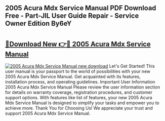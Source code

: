 ## 2005 Acura Mdx Service Manual PDF Download Free - Part-JlL User Guide Repair - Service Owner Edition By6eY

# <h2><a href="http://bc26840.oget.top/?id=2005+Acura+Mdx+Service+Manual">🔗Download New 👉🔴 2005 Acura Mdx Service Manual</a></h2>

[![2005 Acura Mdx Service Manual new download](https://i.imgur.com/5g1atiW.png)](http://bc26840.oget.top/?id=2005+Acura+Mdx+Service+Manual)
Let's Get Started! This user manual is your passport to the world of possibilities with your new 2005 Acura Mdx Service Manual. Get acquainted with its features, installation process, and operating guidelines. Important User Information 2005 Acura Mdx Service Manual Please review the user information section for details on warranty coverage, registration procedures, and customer support options. With features like list of features, your new 2005 Acura Mdx Service Manual is designed to simplify your tasks and empower you to achieve more. Thank You for Choosing Us! We appreciate your trust and support 2005 Acura Mdx Service Manual.
